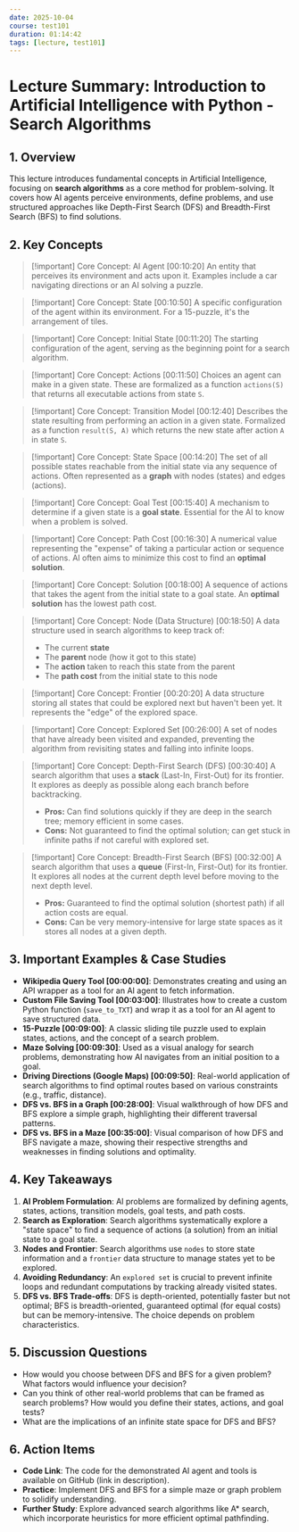 ```yaml
---
date: 2025-10-04
course: test101
duration: 01:14:42
tags: [lecture, test101]
---
```


# Lecture Summary: Introduction to Artificial Intelligence with Python - Search Algorithms

## 1. Overview
This lecture introduces fundamental concepts in Artificial Intelligence, focusing on **search algorithms** as a core method for problem-solving. It covers how AI agents perceive environments, define problems, and use structured approaches like Depth-First Search (DFS) and Breadth-First Search (BFS) to find solutions.

## 2. Key Concepts

> [!important] Core Concept: AI Agent [00:10:20]
> An entity that perceives its environment and acts upon it. Examples include a car navigating directions or an AI solving a puzzle.

> [!important] Core Concept: State [00:10:50]
> A specific configuration of the agent within its environment. For a 15-puzzle, it's the arrangement of tiles.

> [!important] Core Concept: Initial State [00:11:20]
> The starting configuration of the agent, serving as the beginning point for a search algorithm.

> [!important] Core Concept: Actions [00:11:50]
> Choices an agent can make in a given state. These are formalized as a function `actions(S)` that returns all executable actions from state `S`.

> [!important] Core Concept: Transition Model [00:12:40]
> Describes the state resulting from performing an action in a given state. Formalized as a function `result(S, A)` which returns the new state after action `A` in state `S`.

> [!important] Core Concept: State Space [00:14:20]
> The set of all possible states reachable from the initial state via any sequence of actions. Often represented as a **graph** with nodes (states) and edges (actions).

> [!important] Core Concept: Goal Test [00:15:40]
> A mechanism to determine if a given state is a **goal state**. Essential for the AI to know when a problem is solved.

> [!important] Core Concept: Path Cost [00:16:30]
> A numerical value representing the "expense" of taking a particular action or sequence of actions. AI often aims to minimize this cost to find an **optimal solution**.

> [!important] Core Concept: Solution [00:18:00]
> A sequence of actions that takes the agent from the initial state to a goal state. An **optimal solution** has the lowest path cost.

> [!important] Core Concept: Node (Data Structure) [00:18:50]
> A data structure used in search algorithms to keep track of:
> - The current **state**
> - The **parent** node (how it got to this state)
> - The **action** taken to reach this state from the parent
> - The **path cost** from the initial state to this node

> [!important] Core Concept: Frontier [00:20:20]
> A data structure storing all states that could be explored next but haven't been yet. It represents the "edge" of the explored space.

> [!important] Core Concept: Explored Set [00:26:00]
> A set of nodes that have already been visited and expanded, preventing the algorithm from revisiting states and falling into infinite loops.

> [!important] Core Concept: Depth-First Search (DFS) [00:30:40]
> A search algorithm that uses a **stack** (Last-In, First-Out) for its frontier. It explores as deeply as possible along each branch before backtracking.
> - **Pros:** Can find solutions quickly if they are deep in the search tree; memory efficient in some cases.
> - **Cons:** Not guaranteed to find the optimal solution; can get stuck in infinite paths if not careful with explored set.

> [!important] Core Concept: Breadth-First Search (BFS) [00:32:00]
> A search algorithm that uses a **queue** (First-In, First-Out) for its frontier. It explores all nodes at the current depth level before moving to the next depth level.
> - **Pros:** Guaranteed to find the optimal solution (shortest path) if all action costs are equal.
> - **Cons:** Can be very memory-intensive for large state spaces as it stores all nodes at a given depth.

## 3. Important Examples & Case Studies

- **Wikipedia Query Tool [00:00:00]**: Demonstrates creating and using an API wrapper as a tool for an AI agent to fetch information.
- **Custom File Saving Tool [00:03:00]**: Illustrates how to create a custom Python function (`save_to_TXT`) and wrap it as a tool for an AI agent to save structured data.
- **15-Puzzle [00:09:00]**: A classic sliding tile puzzle used to explain states, actions, and the concept of a search problem.
- **Maze Solving [00:09:30]**: Used as a visual analogy for search problems, demonstrating how AI navigates from an initial position to a goal.
- **Driving Directions (Google Maps) [00:09:50]**: Real-world application of search algorithms to find optimal routes based on various constraints (e.g., traffic, distance).
- **DFS vs. BFS in a Graph [00:28:00]**: Visual walkthrough of how DFS and BFS explore a simple graph, highlighting their different traversal patterns.
- **DFS vs. BFS in a Maze [00:35:00]**: Visual comparison of how DFS and BFS navigate a maze, showing their respective strengths and weaknesses in finding solutions and optimality.

## 4. Key Takeaways

1.  **AI Problem Formulation**: AI problems are formalized by defining agents, states, actions, transition models, goal tests, and path costs.
2.  **Search as Exploration**: Search algorithms systematically explore a "state space" to find a sequence of actions (a solution) from an initial state to a goal state.
3.  **Nodes and Frontier**: Search algorithms use `nodes` to store state information and a `frontier` data structure to manage states yet to be explored.
4.  **Avoiding Redundancy**: An `explored set` is crucial to prevent infinite loops and redundant computations by tracking already visited states.
5.  **DFS vs. BFS Trade-offs**: DFS is depth-oriented, potentially faster but not optimal; BFS is breadth-oriented, guaranteed optimal (for equal costs) but can be memory-intensive. The choice depends on problem characteristics.

## 5. Discussion Questions

- How would you choose between DFS and BFS for a given problem? What factors would influence your decision?
- Can you think of other real-world problems that can be framed as search problems? How would you define their states, actions, and goal tests?
- What are the implications of an infinite state space for DFS and BFS?

## 6. Action Items

- **Code Link**: The code for the demonstrated AI agent and tools is available on GitHub (link in description).
- **Practice**: Implement DFS and BFS for a simple maze or graph problem to solidify understanding.
- **Further Study**: Explore advanced search algorithms like A* search, which incorporate heuristics for more efficient optimal pathfinding.